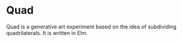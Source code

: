 # Quad

Quad is a generative art experiment based on the idea of subdividing quadrilaterals. It is written in Elm.
